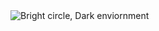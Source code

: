 <picture>
 <source media="(prefers-color-scheme: dark)" srcset="https://carbon-media.accelerator.net/0000000muoR/huhSmH8N2hgeZS0atq65hU;960x540.jpeg?auto=webp">
 <source media="(prefers-color-scheme: light)" srcset="https://carbon-media.accelerator.net/0000000muoR/5PNZyWQ0A70b3GPwn2nrKy;509x339.jpeg?auto=webp">
 <img alt="Bright circle, Dark enviornment" src="YOUR-DEFAULT-IMAGE">
</picture>

<!--
**TirzaWilson/TirzaWilson** is a ✨ _special_ ✨ repository because its `README.md` (this file) appears on your GitHub profile.

Here are some ideas to get you started:

- 🔭 I’m currently working on ...
- 🌱 I’m currently learning ...
- 👯 I’m looking to collaborate on ...
- 🤔 I’m looking for help with ...
- 💬 Ask me about ...
- 📫 How to reach me: ...
- 😄 Pronouns: ...
- ⚡ Fun fact: ...
-->

